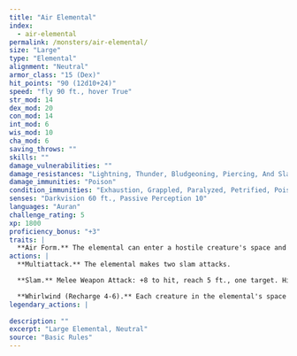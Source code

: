 ```yaml
---
title: "Air Elemental"
index:
  - air-elemental
permalink: /monsters/air-elemental/
size: "Large"
type: "Elemental"
alignment: "Neutral"
armor_class: "15 (Dex)"
hit_points: "90 (12d10+24)"
speed: "fly 90 ft., hover True"
str_mod: 14
dex_mod: 20
con_mod: 14
int_mod: 6
wis_mod: 10
cha_mod: 6
saving_throws: ""
skills: ""
damage_vulnerabilities: ""
damage_resistances: "Lightning, Thunder, Bludgeoning, Piercing, And Slashing From Nonmagical Weapons"
damage_immunities: "Poison"
condition_immunities: "Exhaustion, Grappled, Paralyzed, Petrified, Poisoned, Prone, Restrained, Unconscious"
senses: "Darkvision 60 ft., Passive Perception 10"
languages: "Auran"
challenge_rating: 5
xp: 1800
proficiency_bonus: "+3"
traits: |
  **Air Form.** The elemental can enter a hostile creature's space and stop there. It can move through a space as narrow as 1 inch wide without squeezing.
actions: |
  **Multiattack.** The elemental makes two slam attacks.

  **Slam.** Melee Weapon Attack: +8 to hit, reach 5 ft., one target. Hit: 14 (2d8 + 5) bludgeoning damage.

  **Whirlwind (Recharge 4-6).** Each creature in the elemental's space must make a DC 13 Strength saving throw. On a failure, a target takes 15 (3d8 + 2) bludgeoning damage and is flung up 20 feet away from the elemental in a random direction and knocked prone. If a thrown target strikes an object, such as a wall or floor, the target takes 3 (1d6) bludgeoning damage for every 10 feet it was thrown. If the target is thrown at another creature, that creature must succeed on a DC 13 Dexterity saving throw or take the same damage and be knocked prone. If the saving throw is successful, the target takes half the bludgeoning damage and isn't flung away or knocked prone.  
legendary_actions: |
  
description: ""
excerpt: "Large Elemental, Neutral"
source: "Basic Rules"
---
```

